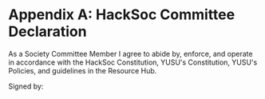 # Appendix A: HackSoc Committee Declaration

As a Society Committee Member I agree to abide by, enforce, and operate in accordance with the HackSoc Constitution, YUSU's Constitution, YUSU's Policies, and guidelines in the Resource Hub.

Signed by:

<!-- see Roles.template.md -->
